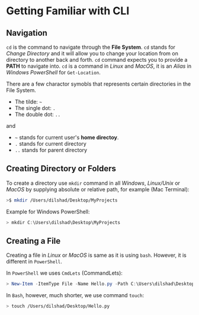 # Getting Familiar with CLI

## Navigation

`cd` is the command to navigate through the **File System**. `cd` stands for *Change Directory* and it will allow you to change your location from on directory to another back and forth. `cd` command expects you to provide a **PATH** to navigate into. `cd` is a command in *Linux* and *MacOS*, it is an *Alias* in *Windows PowerShell* for `Get-Location`.

There are a few charactor symobls that represents certain directories in the File System. 
* The tilde:  `~`
* The single dot:  `.`
* The double dot:  `..`

and 

* `~` stands for current user's **home directoy**.
* `.` stands for current directory
* `..` stands for parent directory

## Creating Directory or Folders

To create a directory use `mkdir` command in all *Windows*, *Linux/Unix* or *MacOS* by supplying absolute or relative path, for example (Mac Terminal):

```bash
>$ mkdir /Users/dilshad/Desktop/MyProjects
```
 
Example for Windows PowerShell:

```PowerShell
> mkdir C:\Users\dilshad\Desktop\MyProjects
```

## Creating a File

Creating a file in *Linux* or *MacOS* is same as it is using `bash`. However, it is different in `PowerShell`. 

In `PowerShell` we uses `CmdLets` (CommandLets):

```PowerShell
> New-Item -ItemType File -Name Hello.py -Path C:\Users\dilshad\Desktop\MyProjects
```

In `Bash`, however, much shorter, we use command `touch`:

```bash
> touch /Users/dilshad/Desktop/Hello.py
```